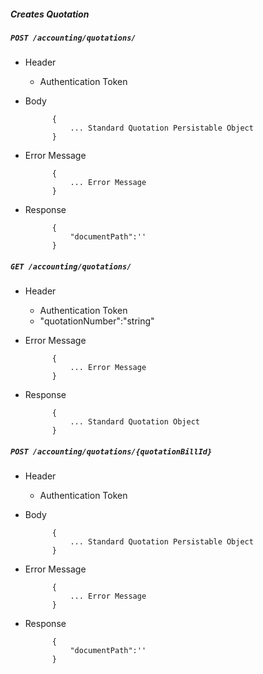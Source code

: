 ##### Creates Quotation

##### `POST /accounting/quotations/`
+ Header
	- Authentication Token
+ Body

            {
                ... Standard Quotation Persistable Object
            }

+ Error Message

			{
				... Error Message
			}            
+ Response

            {
                "documentPath":''
            }
			
##### `GET /accounting/quotations/`
+ Header
	- Authentication Token
	- "quotationNumber":"string"
+ Error Message

			{
				... Error Message
			}            
+ Response

            {
                ... Standard Quotation Object
            }

##### `POST /accounting/quotations/{quotationBillId}`
+ Header
	- Authentication Token
+ Body

            {
                ... Standard Quotation Persistable Object
            }

+ Error Message

			{
				... Error Message
			}            
+ Response

            {
                "documentPath":''
            }
